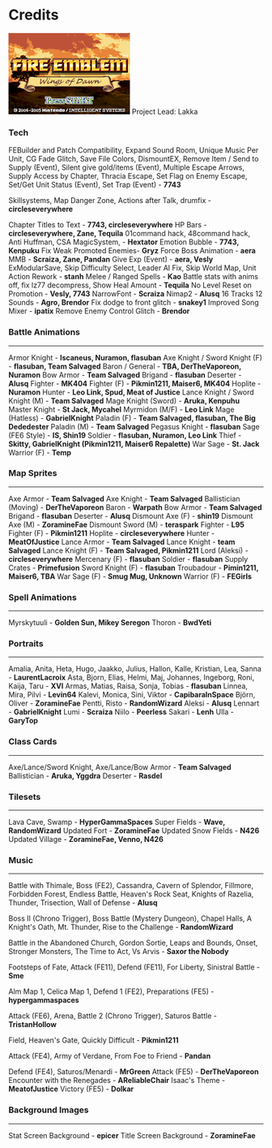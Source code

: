 # Credits

![Title Screen](00wod_title_screen.png)
Project Lead: Lakka

### Tech

FEBuilder and Patch Compatibility, Expand Sound Room, Unique Music Per Unit, CG Fade Glitch, Save File Colors, DismountEX, Remove Item / Send to Supply (Event), Silent give gold/items (Event), Multiple Escape Arrows, Supply Access by Chapter, Thracia Escape, Set Flag on Enemy Escape, Set/Get Unit Status (Event), Set Trap (Event) - **7743**

Skillsystems, Map Danger Zone, Actions after Talk, drumfix - **circleseverywhere**

Chapter Titles to Text - **7743, circleseverywhere**
HP Bars - **circleseverywhere, Zane, Tequila**
01command hack, 48command hack, Anti Huffman, CSA MagicSystem,  - **Hextator**
Emotion Bubble - **7743, Kenpuku**
Fix Weak Promoted Enemies- **Gryz**
Force Boss Animation - **aera**
MMB - **Scraiza, Zane, Pandan**
Give Exp (Event) - **aera, Vesly**
ExModularSave, Skip Difficulty Select, Leader AI Fix, Skip World Map, Unit Action Rework - **stanh**
Melee / Ranged Spells - **Kao**
Battle stats with anims off, fix lz77 decompress, Show Heal Amount - **Tequila**
No Level Reset on Promotion - **Vesly, 7743**
NarrowFont - **Scraiza**
Nimap2 - **Alusq**
16 Tracks 12 Sounds - **Agro, Brendor**
Fix dodge to front glitch - **snakey1**
Improved Song Mixer - **ipatix**
Remove Enemy Control Glitch - **Brendor**

### Battle Animations
---
Armor Knight - **Iscaneus, Nuramon, flasuban**
Axe Knight / Sword Knight (F) - **flasuban, Team Salvaged**
Baron / General - **TBA, DerTheVaporeon, Nuramon**
Bow Armor - **Team Salvaged**
Brigand - **flasuban**
Deserter - **Alusq**
Fighter - **MK404**
Fighter (F) - **Pikmin1211, Maiser6, MK404**
Hoplite - **Nuramon**
Hunter - **Leo Link, Spud, Meat of Justice**
Lance Knight / Sword Knight (M) - **Team Salvaged**
Mage Knight (Sword) - **Aruka, Kenpuhu**
Master Knight - **St Jack, Mycahel**
Myrmidon (M/F) - **Leo Link**
Mage (Hatless) - **GabrielKnight**
Paladin (F) -  **Team Salvaged, flasuban, The Big Dededester**
Paladin (M) - **Team Salvaged**
Pegasus Knight - **flasuban**
Sage (FE6 Style) - **IS, Shin19**
Soldier - **flasuban, Nuramon, Leo Link**
Thief - **Skitty, GabrielKnight (Pikmin1211, Maiser6 Repalette)**
War Sage - **St. Jack**
Warrior (F) - **Temp**

### Map Sprites
---
Axe Armor - **Team Salvaged**
Axe Knight - **Team Salvaged**
Ballistician (Moving) - **DerTheVaporeon**
Baron - **Warpath**
Bow Armor - **Team Salvaged**
Brigand - **flasuban**
Deserter - **Alusq**
Dismount Axe (F) - **shin19**
Dismount Axe (M) - **ZoramineFae**
Dismount Sword (M) - **teraspark**
Fighter - **L95**
Fighter (F) - **Pikmin1211**
Hoplite - **circleseverywhere**
Hunter - **MeatOfJustice**
Lance Armor - **Team Salvaged**
Lance Knight - **team Salvaged**
Lance Knight (F) - **Team Salvaged, Pikmin1211**
Lord (Aleksi) - **circleseverywhere**
Mercenary (F) - **flasuban**
Soldier - **flasuban**
Supply Crates - **Primefusion**
Sword Knight (F) - **flasuban**
Troubadour - **Pimin1211, Maiser6, TBA**
War Sage (F) - **Smug Mug, Unknown**
Warrior (F) - **FEGirls**

### Spell Animations
---
Myrskytuuli - **Golden Sun, Mikey Seregon**
Thoron - **BwdYeti**

### Portraits
---
Amalia, Anita, Heta, Hugo, Jaakko, Julius, Hallon, Kalle, Kristian, Lea, Sanna - **LaurentLacroix**
Asta, Bjorn, Elias, Helmi, Maj, Johannes, Ingeborg, Roni, Kaija, Taru  - **XVI**
Armas, Matias, Raisa, Sonja, Tobias - **flasuban**
Linnea, Mira, Pilvi - **Levin64**
Kalevi, Monica, Sini, Viktor - **CapibaraInSpace**
Björn, Oliver - **ZoramineFae**
Pentti, Risto - **RandomWizard**
Aleksi - **Alusq**
Lennart - **GabrielKnight**
Lumi - **Scraiza**
Niilo - **Peerless**
Sakari - **Lenh**
Ulla - **GaryTop**

### Class Cards
---
Axe/Lance/Sword Knight, Axe/Lance/Bow Armor - **Team Salvaged**
Ballistician - **Aruka, Yggdra**
Deserter - **Rasdel**

### Tilesets
---
Lava Cave, Swamp - **HyperGammaSpaces**
Super Fields - **Wave, RandomWizard**
Updated Fort - **ZoramineFae**
Updated Snow Fields - **N426**
Updated Village - **ZoramineFae, Venno, N426**

### Music
---
Battle with Thimale, Boss (FE2), Cassandra, Cavern of Splendor, Fillmore, Forbidden Forest, Endless Battle, Heaven's Rock Seat, Knights of Razelia, Thunder, Trisection, Wall of Defense - **Alusq**

Boss II (Chrono Trigger), Boss Battle (Mystery Dungeon), Chapel Halls, A Knight's Oath, Mt. Thunder, Rise to the Challenge - **RandomWizard**


Battle in the Abandoned Church, Gordon Sortie, Leaps and Bounds, Onset, Stronger Monsters, The Time to Act, Vs Arvis - **Saxor the Nobody**

Footsteps of Fate, Attack (FE11), Defend (FE11), For Liberty, Sinistral Battle - **Sme**

Alm Map 1, Celica Map 1, Defend 1 (FE2), Preparations (FE5) - **hypergammaspaces**

Attack (FE6), Arena, Battle 2 (Chrono Trigger), Saturos Battle - **TristanHollow**

Field, Heaven's Gate, Quickly Difficult - **Pikmin1211**

Attack (FE4), Army of Verdane, From Foe to Friend - **Pandan**

Defend (FE4), Saturos/Menardi - **MrGreen**
Attack (FE5) - **DerTheVaporeon**
Encounter with the Renegades - **AReliableChair**
Isaac's Theme - **MeatofJustice**
Victory (FE5) - **Dolkar**

### Background Images
---
Stat Screen Background - **epicer**
Title Screen Background - **ZoramineFae**